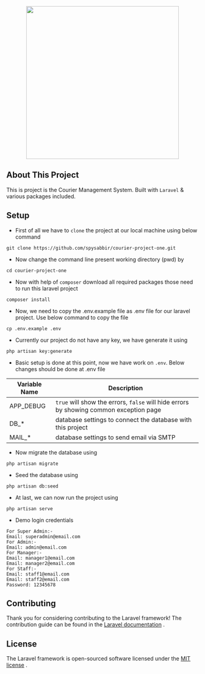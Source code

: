 <p align="center"><a href="#" target="_blank"><img src="#" width="400"></a></p>

## About This Project

This is project is the Courier Management System. Built with `Laravel` & various packages included.

## Setup

- First of all we have to `clone` the project at our local machine using below command
 ```
git clone https://github.com/spysabbir/courier-project-one.git
``` 
- Now change the command line present working directory (pwd) by
 ```
cd courier-project-one
``` 
- Now with help of `composer` download all required packages those need to run this laravel project
 ```
composer install
``` 
- Now, we need to copy the .env.example file as .env file for our laravel project. Use below command to copy the file
 ```
cp .env.example .env
``` 
- Currently our project do not have any key, we have generate it using
 ```
php artisan key:generate
``` 
- Basic setup is done at this point, now we have work on `.env`. Below changes should be done at .env file

Variable Name | Description
--- | ---
APP_DEBUG | `true` will show the errors, `false` will hide errors by showing common exception page
DB_* | database settings to connect the database with this project
MAIL_* | database settings to send email via SMTP

- Now migrate the database using
 ```
php artisan migrate
``` 

- Seed the database using
 ```
php artisan db:seed
``` 

- At last, we can now run the project using
 ```
php artisan serve
``` 

- Demo login credentials 
 ```
For Super Admin:- 
Email: superadmin@email.com
For Admin:- 
Email: admin@email.com
For Manager:- 
Email: manager1@email.com
Email: manager2@email.com
For Staff:- 
Email: staff1@email.com
Email: staff2@email.com
Password: 12345678
``` 

## Contributing

Thank you for considering contributing to the Laravel framework! The contribution guide can be found in the  [Laravel documentation](https://laravel.com/docs/contributions) .

## License

The Laravel framework is open-sourced software licensed under the  [MIT license](https://opensource.org/licenses/MIT) .
